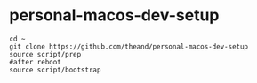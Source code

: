 # personal-macos-dev-setup

```
cd ~
git clone https://github.com/theand/personal-macos-dev-setup
source script/prep
#after reboot
source script/bootstrap
```
